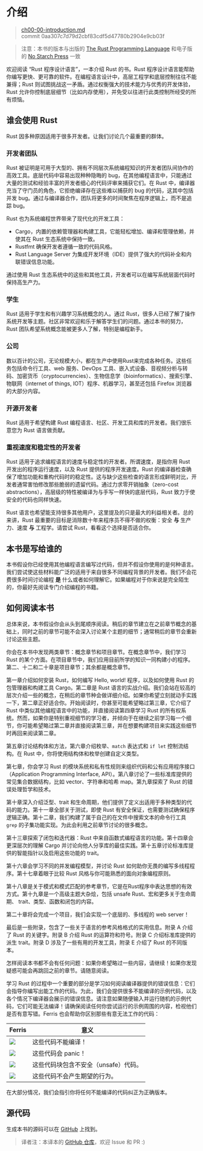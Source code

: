 # 介绍

> [ch00-00-introduction.md](https://github.com/rust-lang/book/blob/master/src/ch00-00-introduction.md)
> <br>
> commit 0aa307c7d79d2cbf83cdf5d47780b2904e9cb03f

> 注意：本书的版本与出版的 [The Rust Programming Language][nsprust] 
> 和电子版的 [No Starch Press][nsp] 一致

[nsprust]: https://nostarch.com/rust
[nsp]: https://nostarch.com/

欢迎阅读 “Rust 程序设计语言”，一本介绍 Rust 的书。Rust 程序设计语言能帮助你编写更快、更可靠的软件。在编程语言设计中，高层工程学和底层控制往往不能兼得；Rust 则试图挑战这一矛盾。通过权衡强大的技术能力与优秀的开发体验，Rust 允许你控制底层细节（比如内存使用），并免受以往进行此类控制所经受的所有烦恼。

## 谁会使用 Rust

Rust 因多种原因适用于很多开发者。让我们讨论几个最重要的群体。

### 开发者团队

Rust 被证明是可用于大型的、拥有不同层次系统编程知识的开发者团队间协作的高效工具。底层代码中容易出现种种隐晦的 bug，在其他编程语言中，只能通过大量的测试和经验丰富的开发者细心的代码评审来捕获它们。在 Rust 中，编译器充当了守门员的角色，它拒绝编译存在这些难以捕获的 bug 的代码，这其中包括并发 bug。通过与编译器合作，团队将更多的时间聚焦在程序逻辑上，而不是追踪 bug。

Rust 也为系统编程世界带来了现代化的开发工具：

* Cargo，内置的依赖管理器和构建工具，它能轻松增加、编译和管理依赖，并使其在 Rust 生态系统中保持一致。
* Rustfmt 确保开发者遵循一致的代码风格。
* Rust Language Server 为集成开发环境（IDE）提供了强大的代码补全和内联错误信息功能。

通过使用 Rust 生态系统中的这些和其他工具，开发者可以在编写系统层面代码时保持高生产力。

### 学生

Rust 适用于学生和有兴趣学习系统概念的人。通过 Rust，很多人已经了解了操作系统开发等主题。社区非常欢迎和乐于解答学生们的问题。通过本书的努力，Rust 团队希望系统概念能被更多人了解，特别是编程新手。

### 公司

数以百计的公司，无论规模大小，都在生产中使用Rust来完成各种任务。这些任务包括命令行工具、web 服务、DevOps 工具、嵌入式设备、音视频分析与转码、加密货币（cryptocurrencies）、生物信息学（bioinformatics）、搜索引擎、物联网（internet of things, IOT）程序、机器学习，甚至还包括 Firefox 浏览器的大部分内容。

### 开源开发者

Rust 适用于希望构建 Rust 编程语言、社区、开发工具和库的开发者。我们很乐意您为 Rust 语言做贡献。

### 重视速度和稳定性的开发者

Rust 适用于追求编程语言的速度与稳定性的开发者。所谓速度，是指你用 Rust 开发出的程序运行速度，以及 Rust 提供的程序开发速度。Rust 的编译器检查确保了增加功能和重构代码时的稳定性。这与缺少这些检查的语言形成鲜明对比，开发者通常害怕修改那些脆弱的遗留代码。通过力求零开销抽象（zero-cost abstractions），高层级的特性被编译为与手写一样快的底层代码，Rust 致力于使安全的代码也同样快速。

Rust 语言也希望能支持很多其他用户，这里提及的只是最大的利益相关者。总的来讲，Rust 最重要的目标是消除数十年来程序员不得不做的权衡：安全 **与** 生产力、速度 **与** 工程学。请尝试 Rust，看看这个选择是否适合你。

## 本书是写给谁的

本书假设你已经使用其他编程语言编写过代码，但并不假设你使用的是何种语言。我们尝试使这些材料能广泛的适用于来自很多不同编程背景的开发者。我们不会花费很多时间讨论编程 **是** 什么或者如何理解它。如果编程对于你来说是完全陌生的，你最好先阅读专门介绍编程的书籍。

## 如何阅读本书

总体来说，本书假设你会从头到尾顺序阅读。稍后的章节建立在之前章节概念的基础上，同时之前的章节可能不会深入讨论某个主题的细节；通常稍后的章节会重新讨论这些主题。

你会在本书中发现两类章节：概念章节和项目章节。在概念章节中，我们学习 Rust 的某个方面。在项目章节中，我们应用目前所学的知识一同构建小的程序。第二、十二和二十章是项目章节；其余都是概念章节。

第一章介绍如何安装 Rust，如何编写 Hello, world! 程序，以及如何使用 Rust 的包管理器和构建工具 Cargo。第二章是 Rust 语言的实战介绍。我们会站在较高的层次介绍一些的概念，在稍后的章节种会做详细介绍。如果你希望立刻就动手实践一下，第二章正好适合你。开始阅读时，你甚至可能希望略过第三章，它介绍了 Rust 中类似其他编程语言中的功能，并直接阅读第四章学习 Rust 的所有权系统。然而，如果你是特别重视细节的学习者，并倾向于在继续之前学习每一个细节，你可能希望略过第二章并直接阅读第三章，并在想要构建项目来实践这些细节时再回来阅读第二章。

第五章讨论结构体和方法，第六章介绍枚举、`match` 表达式和 `if let` 控制流结构。在 Rust 中，你将使用结构体和枚举创建自定义类型。

第七章，你会学习 Rust 的模块系统和私有性规则来组织代码和公有应用程序接口（Application Programming Interface, API）。第八章讨论了一些标准库提供的常见集合数据结构，比如 vector、字符串和哈希 map。第九章探索了 Rust 的错误处理哲学和技术。

第十章深入介绍泛型、trait 和生命周期，他们提供了定义出适用于多种类型的代码的能力。第十一章全部关于测试，即使 Rust 有安全保证，也需要测试确保程序逻辑正确。第十二章，我们构建了属于自己的在文件中搜索文本的命令行工具 `grep` 的子集功能实现。为此会利用之前章节讨论的很多概念。

第十三章探索了闭包和迭代器：Rust 中来自函数式编程语言的功能。第十四章会更深层次的理解 Cargo 并讨论向他人分享库的最佳实践。第十五章讨论标准库提供的智能指针以及启用这些功能的 trait。

第十六章会学习不同的并发编程模型，并讨论 Rust 如何助你无畏的编写多线程程序。第十七章着眼于比较 Rust 风格与你可能熟悉的面向对象编程原则。

第十八章是关于模式和模式匹配的参考章节，它是在Rust程序中表达思想的有效方式。第十九章是一个高级主题大杂烩，包括 unsafe Rust、宏和更多关于生命周期、 trait、类型、函数和闭包的内容。

第二十章将会完成一个项目，我们会实现一个底层的、多线程的 web server！

最后是一些附录，包含了一些关于语言的参考风格格式的实用信息。附录 A 介绍了 Rust 的关键字。附录 B 介绍 Rust 的运算符和符号。附录 C 介绍标准库提供的派生 trait。附录 D 涉及了一些有用的开发工具，附录 E 介绍了 Rust 的不同版本。

怎样阅读本书都不会有任何问题：如果你希望略过一些内容，请继续！如果你发现疑惑可能会再跳回之前的章节。请随意阅读。

<span id="ferris"></span>

学习 Rust 的过程中一个重要的部分是学习如何阅读编译器提供的错误信息：它们会指导你编写出能工作的代码。为此，我们会提供很多不能编译的示例代码，以及各个情况下编译器会展示的错误信息。请注意如果随便输入并运行随机的示例代码，它们可能无法编译！请确保阅读任何你尝试运行的示例周围的内容，检视他们是否有意写错。Ferris 也会帮助你区别那些有意无法工作的代码：

| Ferris                                                                 | 意义                                          |
|------------------------------------------------------------------------|--------------------------------------------------|
| <img src="img/ferris/does_not_compile.svg" class="ferris-explain">     | 这些代码不能编译！                      |
| <img src="img/ferris/panics.svg" class="ferris-explain">               | 这些代码会 panic！                                |
| <img src="img/ferris/unsafe.svg" class="ferris-explain">               | 这些代码块包含不安全（unsafe）代码。            |
| <img src="img/ferris/not_desired_behavior.svg" class="ferris-explain"> | 这些代码不会产生期望的行为。 |

在大部分情况，我们会指引你将任何不能编译的代码纠正为正确版本。

## 源代码

生成本书的源码可以在 [GitHub][book] 上找到。

[book]: https://github.com/rust-lang/book/tree/master/src

> 译者注：本译本的 [GitHub 仓库][trpl-zh-cn]，欢迎 Issue 和 PR :)

[trpl-zh-cn]: https://github.com/KaiserY/trpl-zh-cn
